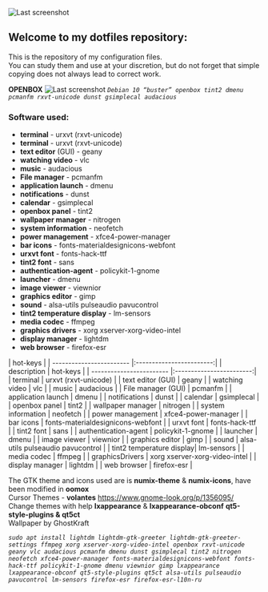 ![Last screenshot](https://raw.githubusercontent.com/GhostKraft/dotfiles/master/.wallpaper/logo%20DF_GK.png)
## Welcome to my dotfiles repository:
This is the repository of my configuration files.
<br />You can study them and use at your discretion, but do not forget that simple copying does not always lead to correct work.


**OPENBOX**
![Last screenshot](https://raw.githubusercontent.com/GhostKraft/dotfiles/master/screenshot/openbox/openbox_kraft_screen.png)
*`Debian 10 “buster” openbox tint2 dmenu pcmanfm rxvt-unicode dunst gsimplecal audacious`*

### **Software used:**
- **terminal** - urxvt (rxvt-unicode)
- **terminal**  - urxvt (rxvt-unicode)     
- **text editor**  (GUI) - geany             		    
- **watching video** - vlc           	  	      
- **music**  - audacious	       	  	  
- **File manager** - pcmanfm           	      
- **application launch** - dmenu      			        
- **notifications** - dunst            	   	  
- **calendar** - gsimplecal      		      
- **openbox panel**  - tint2           		      
- **wallpaper manager** - nitrogen          		    
- **system information**  - neofetch          	      
- **power management** - xfce4-power-manager   	  
- **bar icons**   - fonts-materialdesignicons-webfont  
- **urxvt font**  - fonts-hack-ttf           
- **tint2 font**  - sans                  
- **authentication-agent** - policykit-1-gnome 
- **launcher** - dmenu                    
- **image viewer**  - viewnior                 
- **graphics editor**  - gimp                     
- **sound** - alsa-utils pulseaudio pavucontrol  
- **tint2 temperature display** - lm-sensors               
- **media codec** - ffmpeg                  
- **graphics drivers** - xorg xserver-xorg-video-intel      
- **display manager** - lightdm                  
- **web browser** - firefox-esr              

|       hot-keys                                      |
| ------------------------ |:------------------------:|
|  description             |      hot-keys     |
| ------------------------ |:------------------------:|
| terminal                 | urxvt (rxvt-unicode)     |
| text editor  (GUI)       | geany             		    |
| watching video           | vlc           	  	      |
| music                    | audacious	       	  	  |
| File manager (GUI)       | pcmanfm           	      |
| application launch       | dmenu      			        |
| notifications            | dunst            	   	  |
| calendar                 | gsimplecal      		      |
| openbox panel            | tint2           		      |
| wallpaper manager        | nitrogen          		    |
| system information       | neofetch          	      |
| power management         | xfce4-power-manager   	  |
| bar icons                | fonts-materialdesignicons-webfont  |
| urxvt font               | fonts-hack-ttf           |
| tint2 font               | sans                     |
| authentication-agent     | policykit-1-gnome        |
| launcher                 | dmenu                    |
| image viewer             | viewnior                 |
| graphics editor          | gimp                     |
| sound                    | alsa-utils pulseaudio pavucontrol  |
| tint2 temperature display| lm-sensors               |
| media codec               | ffmpeg                  |
| graphicsDrivers          | xorg xserver-xorg-video-intel      |
| display manager          | lightdm                  |
| web browser              | firefox-esr              |



The GTK theme and icons used are is **numix-theme** & **numix-icons**, have been modified in **oomox**
<br />Cursor Themes - **volantes** https://www.gnome-look.org/p/1356095/
<br />Сhange themes with help **lxappearance** & **lxappearance-obconf** **qt5-style-plugins & qt5ct**
<br />Wallpaper by GhostKraft

*`sudo apt install lightdm lightdm-gtk-greeter lightdm-gtk-greeter-settings ffmpeg xorg xserver-xorg-video-intel openbox rxvt-unicode geany vlc audacious pcmanfm dmenu dunst gsimplecal tint2 nitrogen neofetch xfce4-power-manager fonts-materialdesignicons-webfont fonts-hack-ttf policykit-1-gnome dmenu viewnior gimp lxappearance lxappearance-obconf qt5-style-plugins qt5ct alsa-utils pulseaudio pavucontrol lm-sensors firefox-esr firefox-esr-l10n-ru`*
